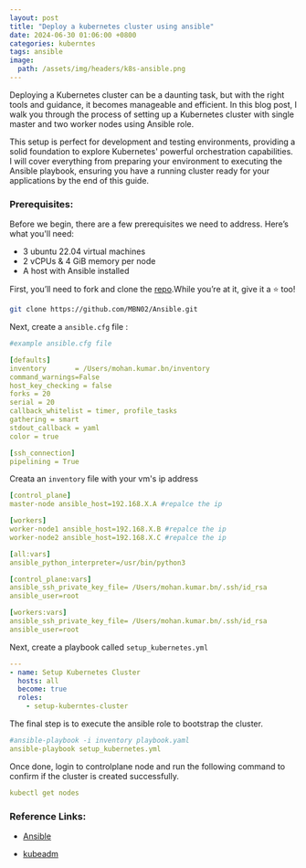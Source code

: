 ```yaml
---
layout: post
title: "Deploy a kubernetes cluster using ansible"
date: 2024-06-30 01:06:00 +0800
categories: kuberntes
tags: ansible
image:
  path: /assets/img/headers/k8s-ansible.png
---
```


Deploying a Kubernetes cluster can be a daunting task, but with the right tools and guidance, it becomes manageable and efficient. In this blog post, I walk you through the process of setting up a Kubernetes cluster with single master and two worker nodes using Ansible role. 

This setup is perfect for development and testing environments, providing a solid foundation to explore Kubernetes' powerful orchestration capabilities. I will cover everything from preparing your environment to executing the Ansible playbook, ensuring you have a running cluster ready for your applications by the end of this guide. 

### Prerequisites:

Before we begin, there are a few prerequisites we need to address. Here’s what you'll need:

- 3 ubuntu 22.04 virtual machines
- 2 vCPUs & 4 GiB memory per node
- A host with Ansible installed

First, you’ll need to fork and clone the [repo](https://github.com/MBN02/Ansible.git).While you’re at it, give it a ⭐ too!

```sh
git clone https://github.com/MBN02/Ansible.git
```

Next, create a `ansible.cfg` file : 

```yaml
#example ansible.cfg file

[defaults]
inventory       = /Users/mohan.kumar.bn/inventory
command_warnings=False
host_key_checking = false
forks = 20
serial = 20
callback_whitelist = timer, profile_tasks
gathering = smart
stdout_callback = yaml
color = true

[ssh_connection]
pipelining = True
```

Creata an `inventory` file with your vm's ip address

```yaml
[control_plane]
master-node ansible_host=192.168.X.A #repalce the ip

[workers]
worker-node1 ansible_host=192.168.X.B #repalce the ip
worker-node2 ansible_host=192.168.X.C #repalce the ip

[all:vars]
ansible_python_interpreter=/usr/bin/python3

[control_plane:vars]
ansible_ssh_private_key_file= /Users/mohan.kumar.bn/.ssh/id_rsa
ansible_user=root

[workers:vars]
ansible_ssh_private_key_file= /Users/mohan.kumar.bn/.ssh/id_rsa
ansible_user=root
```

Next, create a playbook called  `setup_kubernetes.yml`
```yaml
---
- name: Setup Kubernetes Cluster
  hosts: all
  become: true
  roles:
    - setup-kuberntes-cluster
```

The final step is to execute the ansible role to bootstrap the cluster.

```yaml
#ansible-playbook -i inventory playbook.yaml
ansible-playbook setup_kubernetes.yml
```

Once done, login to controlplane node and run the following command to confirm if the cluster is created successfully.

```yaml
kubectl get nodes
```

### Reference Links:

- [Ansible](https://docs.ansible.com/ansible/latest/installation_guide/intro_installation.html)

- [kubeadm](https://kubernetes.io/docs/setup/production-environment/tools/kubeadm/create-cluster-kubeadm/)
